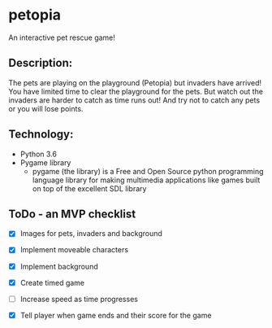 # petopia
An interactive pet rescue game!

## Description:
The pets are playing on the playground (Petopia) but invaders have arrived! You have limited time to clear the playground for the pets. But watch out the invaders are harder to catch as time runs out! And try not to catch any pets or you will lose points.

## Technology:
* Python 3.6
* Pygame library 
  - pygame (the library) is a Free and Open Source python programming language library for making multimedia applications like games built     on top of the excellent SDL library
  
## ToDo - an MVP checklist
* [x] Images for pets, invaders and background
* [x] Implement moveable characters
* [x] Implement background
* [x] Create timed game
* [ ] Increase speed as time progresses
* [x] Tell player when game ends and their score for the game



